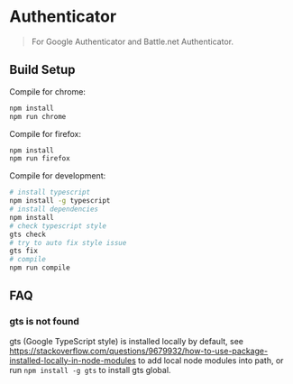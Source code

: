 # Authenticator

> For Google Authenticator and Battle.net Authenticator.

## Build Setup

Compile for chrome:

```bash
npm install
npm run chrome
```
Compile for firefox:

```bash
npm install
npm run firefox
```

Compile for development:

``` bash
# install typescript
npm install -g typescript
# install dependencies
npm install
# check typescript style
gts check
# try to auto fix style issue
gts fix
# compile
npm run compile
```

## FAQ

### gts is not found

gts (Google TypeScript style) is installed locally by default, see <https://stackoverflow.com/questions/9679932/how-to-use-package-installed-locally-in-node-modules> to add local node modules into path, or run `npm install -g gts` to install gts global.
